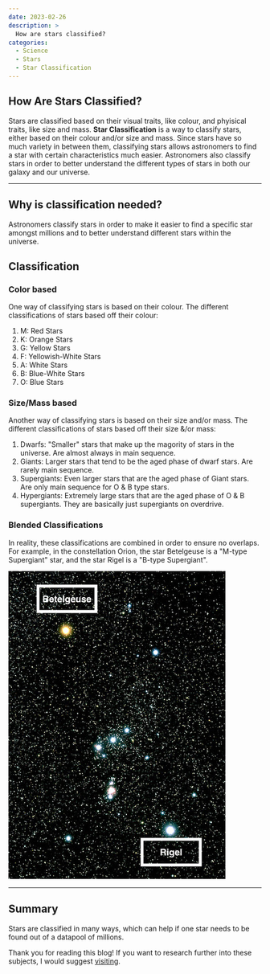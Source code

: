 ```yaml
---
date: 2023-02-26
description: >
  How are stars classified?
categories:
  - Science
  - Stars
  - Star Classification
---
```


## How Are Stars Classified?

Stars are classified based on their visual traits, like colour, and phyisical traits, like size and mass. **Star Classification** is a way to classify stars, either based on their colour and/or size and mass.  Since stars have so much variety in between them, classifying stars allows astronomers to find a star with certain characteristics much easier.  Astronomers also classify stars in order to better understand the different types of stars in both our galaxy and our universe.



<!-- more -->

---

## Why is classification needed? 
Astronomers classify stars in order to make it easier to find a specific star amongst millions and to better understand different stars within the universe.

## Classification 

### Color based
One way of classifying stars is based on their colour. The different classifications of stars based off their colour:

1. M: Red Stars
2. K: Orange Stars
3. G: Yellow Stars
4. F: Yellowish-White Stars
5. A: White Stars
6. B: Blue-White Stars
7. O: Blue Stars


### Size/Mass based

Another way of classifying stars is based on their size and/or mass. The different classifications of stars based off their size &/or mass:

1. Dwarfs: "Smaller" stars that make up the magority of stars in the universe.  Are almost always in main sequence.
2. Giants:  Larger stars that tend to be the aged phase of dwarf stars.  Are rarely main sequence.
3. Supergiants:  Even larger stars that are the aged phase of Giant stars.  Are only main sequence for O & B type stars.
4. Hypergiants:  Extremely large stars that are the aged phase of O & B supergiants.  They are basically just supergiants on overdrive.

### Blended Classifications 

In reality, these classifications are combined in order to ensure no overlaps. For example, in the constellation Orion, the star Betelgeuse is a "M-type Supergiant" star, and the star Rigel is a "B-type Supergiant".

![Orion Constellation](images/starclassification/orion.png)

---
## Summary

Stars are classified in many ways, which can help if one star needs to be found out of a datapool of millions.  

Thank you for reading this blog! If you want to research further into these subjects, I would suggest [visiting](https://universe.nasa.gov/stars/types/).
